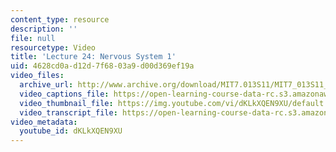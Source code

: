 ```yaml
---
content_type: resource
description: ''
file: null
resourcetype: Video
title: 'Lecture 24: Nervous System 1'
uid: 4628cd0a-d12d-7f68-03a9-d00d369ef19a
video_files:
  archive_url: http://www.archive.org/download/MIT7.013S11/MIT7_013S11_lec24_300k.mp4
  video_captions_file: https://open-learning-course-data-rc.s3.amazonaws.com/7-013-introductory-biology-spring-2013/2f2ee895b73157c1b1f54d7947e9a64a_dKLkXQEN9XU.vtt
  video_thumbnail_file: https://img.youtube.com/vi/dKLkXQEN9XU/default.jpg
  video_transcript_file: https://open-learning-course-data-rc.s3.amazonaws.com/7-013-introductory-biology-spring-2013/82ae7ccacc898ba8cc2d8d3ad4081fd2_dKLkXQEN9XU.pdf
video_metadata:
  youtube_id: dKLkXQEN9XU
---
```

